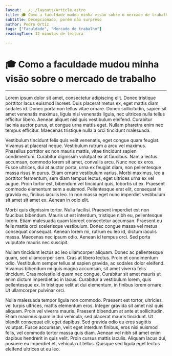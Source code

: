 ```yaml
---
layout: ../../layouts/Article.astro
title: 🎓 Como a faculdade mudou minha visão sobre o mercado de trabalho
subtitle: Decepcionado, porém não surpreso
author: Pedro Ortiz
tags: ["Faculdade", "Mercado de trabalho"]
readingTime: 12 minutos de leitura

---
```


<title>Como a faculdade mudou minha visão sobre o mercado de trabalho</title>

# 🎓 Como a faculdade mudou minha visão sobre o mercado de trabalho

---

Lorem ipsum dolor sit amet, consectetur adipiscing elit. Donec tristique porttitor lacus euismod laoreet. Duis placerat metus ex, eget mattis diam sodales id. Donec porta non tellus vitae ornare. Donec sollicitudin, sapien sit amet venenatis maximus, ligula nisl venenatis ligula, nec ultrices nulla tellus efficitur libero. Aenean aliquet nisl quis vestibulum eleifend. Curabitur lacinia auctor purus, et congue urna mattis eget. Nullam pharetra enim nec tempus efficitur. Maecenas tristique nulla a orci tincidunt malesuada.

Vestibulum tincidunt felis quis velit venenatis, eget congue quam feugiat. Vivamus at placerat neque. Vestibulum rutrum a arcu vel maximus. Phasellus porttitor ex non mauris mattis, vitae tincidunt sapien condimentum. Curabitur dignissim volutpat ex at faucibus. Nam a lectus accumsan, commodo lorem sit amet, convallis arcu. Nunc nec ex eros. Fusce ultrices, dui at auctor porta, urna ex feugiat diam, non pellentesque massa risus in purus. Etiam ornare vestibulum varius. Morbi maximus, leo a porttitor fermentum, sem diam tempus lectus, eget ultrices urna ex vel augue. Proin tortor est, bibendum vel tincidunt quis, lobortis ut ex. Praesent commodo elementum sem a euismod. Pellentesque erat elit, consequat in gravida eu, finibus iaculis leo. In non massa eget nunc imperdiet vestibulum sit amet sit amet ex. Aenean in odio elit.

Morbi quis dignissim tortor. Nulla facilisi. Praesent imperdiet est non faucibus bibendum. Mauris ut est interdum, tristique nibh eu, pellentesque lorem. Etiam malesuada quam laoreet consectetur accumsan. Praesent eu felis mattis orci scelerisque vestibulum. Donec congue massa vel metus consequat consequat. Aenean lorem mi, rutrum eu leo id, dictum iaculis massa. Maecenas nec ipsum odio. Aenean id tempus orci. Sed porta vulputate mauris nec suscipit.

Nullam tincidunt lectus ac leo ullamcorper aliquam. Donec ac pellentesque quam, sed ullamcorper sem. Cras at libero lectus. Proin et condimentum odio. Vestibulum semper tellus at sapien gravida, ac sodales dolor eleifend. Vivamus bibendum mi quis magna accumsan, sit amet viverra felis tincidunt. Cras molestie id quam nec congue. Curabitur sit amet mauris ut enim dictum imperdiet ac in lacus. Curabitur a vestibulum lorem, quis pellentesque ex. In tristique velit at dui elementum, in finibus lorem ornare. Ut ullamcorper pulvinar orci.

Nulla malesuada tempor ligula non commodo. Praesent est tortor, ultricies vel turpis ultrices, mattis elementum eros. Integer gravida sit amet nisl quis aliquam. Proin vel viverra mauris. Praesent bibendum at ante at sollicitudin. Etiam maximus quam in dui vehicula, sed placerat mauris tincidunt. Ut blandit consequat elit eget dapibus. Sed gravida odio eu eros sagittis volutpat. Fusce accumsan, velit eget interdum finibus, eros nisi euismod felis, vel commodo tortor massa quis diam. Aenean vel nibh sit amet enim dapibus hendrerit in quis velit. Proin cursus mattis iaculis. Aliquam lacus dui, posuere eu imperdiet et, vehicula ut tellus. Quisque sed ligula eget lectus eleifend ultrices ut eu leo.